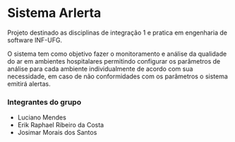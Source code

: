 # Sistema Arlerta
<p>
Projeto destinado as disciplinas de integração 1 e pratica em engenharia de software INF-UFG. 
</p>
<p>
    O sistema tem como objetivo fazer o monitoramento e análise da qualidade do ar em ambientes hospitalares permitindo configurar os parâmetros de análise para cada ambiente individualmente de acordo com sua necessidade, em caso de não conformidades com os parâmetros o sistema emitirá alertas.
</p>

### Integrantes do grupo
<ul>
  <li>Luciano Mendes</li>
  <li>Erik Raphael Ribeiro da Costa</li>
  <li>Josimar Morais dos Santos</li>
</ul>  